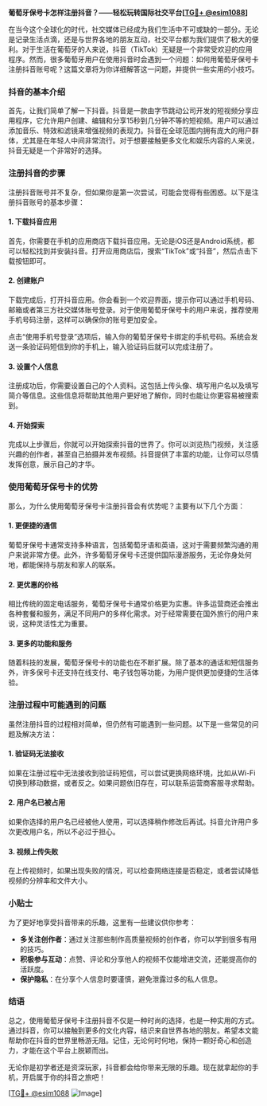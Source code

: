 **葡萄牙保号卡怎样注册抖音？——轻松玩转国际社交平台[[TG💪+ @esim1088](https://t.me/s/esim1088)]**

在当今这个全球化的时代，社交媒体已经成为我们生活中不可或缺的一部分。无论是记录生活点滴，还是与世界各地的朋友互动，社交平台都为我们提供了极大的便利。对于生活在葡萄牙的人来说，抖音（TikTok）无疑是一个非常受欢迎的应用程序。然而，很多葡萄牙用户在使用抖音时会遇到一个问题：如何用葡萄牙保号卡注册抖音账号呢？这篇文章将为你详细解答这一问题，并提供一些实用的小技巧。

### 抖音的基本介绍

首先，让我们简单了解一下抖音。抖音是一款由字节跳动公司开发的短视频分享应用程序，它允许用户创建、编辑和分享15秒到几分钟不等的短视频。用户可以通过添加音乐、特效和滤镜来增强视频的表现力。抖音在全球范围内拥有庞大的用户群体，尤其是在年轻人中间非常流行。对于想要接触更多文化和娱乐内容的人来说，抖音无疑是一个非常好的选择。

### 注册抖音的步骤

注册抖音账号并不复杂，但如果你是第一次尝试，可能会觉得有些困惑。以下是注册抖音账号的基本步骤：

#### 1. 下载抖音应用

首先，你需要在手机的应用商店下载抖音应用。无论是iOS还是Android系统，都可以轻松找到并安装抖音。打开应用商店后，搜索“TikTok”或“抖音”，然后点击下载按钮即可。

#### 2. 创建账户

下载完成后，打开抖音应用。你会看到一个欢迎界面，提示你可以通过手机号码、邮箱或者第三方社交媒体账号登录。对于使用葡萄牙保号卡的用户来说，推荐使用手机号码注册，这样可以确保你的账号更加安全。

点击“使用手机号登录”选项后，输入你的葡萄牙保号卡绑定的手机号码。系统会发送一条验证码短信到你的手机上，输入验证码后就可以完成注册了。

#### 3. 设置个人信息

注册成功后，你需要设置自己的个人资料。这包括上传头像、填写用户名以及填写简介等信息。这些信息将帮助其他用户更好地了解你，同时也能让你更容易被搜索到。

#### 4. 开始探索

完成以上步骤后，你就可以开始探索抖音的世界了。你可以浏览热门视频，关注感兴趣的创作者，甚至自己拍摄并发布视频。抖音提供了丰富的功能，让你可以尽情发挥创意，展示自己的才华。

### 使用葡萄牙保号卡的优势

那么，为什么使用葡萄牙保号卡注册抖音会有优势呢？主要有以下几个方面：

#### 1. 更便捷的通信

葡萄牙保号卡通常支持多种语言，包括葡萄牙语和英语，这对于需要频繁沟通的用户来说非常方便。此外，许多葡萄牙保号卡还提供国际漫游服务，无论你身处何地，都能保持与朋友和家人的联系。

#### 2. 更优惠的价格

相比传统的固定电话服务，葡萄牙保号卡通常价格更为实惠。许多运营商还会推出各种套餐和服务，满足不同用户的多样化需求。对于经常需要在国外旅行的用户来说，这种灵活性尤为重要。

#### 3. 更多的功能和服务

随着科技的发展，葡萄牙保号卡的功能也在不断扩展。除了基本的通话和短信服务外，许多保号卡还支持在线支付、电子钱包等功能，为用户提供更加便捷的生活体验。

### 注册过程中可能遇到的问题

虽然注册抖音的过程相对简单，但仍然有可能遇到一些问题。以下是一些常见的问题及解决方法：

#### 1. 验证码无法接收

如果在注册过程中无法接收到验证码短信，可以尝试更换网络环境，比如从Wi-Fi切换到移动数据，或者反之。如果问题依旧存在，可以联系运营商客服寻求帮助。

#### 2. 用户名已被占用

如果你选择的用户名已经被他人使用，可以选择稍作修改后再试。抖音允许用户多次更改用户名，所以不必过于担心。

#### 3. 视频上传失败

在上传视频时，如果出现失败的情况，可以检查网络连接是否稳定，或者尝试降低视频的分辨率和文件大小。

### 小贴士

为了更好地享受抖音带来的乐趣，这里有一些建议供你参考：

- **多关注创作者**：通过关注那些制作高质量视频的创作者，你可以学到很多有用的技巧。
- **积极参与互动**：点赞、评论和分享他人的视频不仅能增进交流，还能提高你的活跃度。
- **保护隐私**：在分享个人信息时要谨慎，避免泄露过多的私人信息。

### 结语

总之，使用葡萄牙保号卡注册抖音不仅是一种时尚的选择，也是一种实用的方式。通过抖音，你可以接触到更多的文化内容，结识来自世界各地的朋友。希望本文能帮助你在抖音的世界里畅游无阻。记住，无论何时何地，保持一颗好奇心和创造力，才能在这个平台上脱颖而出。

无论你是初学者还是资深玩家，抖音都会给你带来无限的乐趣。现在就拿起你的手机，开启属于你的抖音之旅吧！

[[TG💪+ @esim1088](https://t.me/s/esim1088) ![Image](https://i.postimg.cc/4NQfJmqS/Snipaste-2025-05-13-00-14-12.png)]